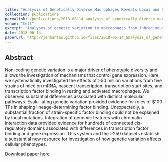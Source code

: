 ```yaml
---
title: "Analysis of Genetically Diverse Macrophages Reveals Local and Domain-wide Mechanisms that Control Transcription Factor Binding and Function"
collection: publications
permalink: /publications/2018-06-14_analysis_of_genetically_diverse_macrophages_reveals_local_and_domain-wide_mechanisms_that_control_transcription_factor_binding_and_function
venue: "Cell"
excerpt: 'Analyses of genetic variation in macrophages from inbred mouse strains reveal how a complex network of transcription factors influence cis- regulatory elements to impact differentiation and responses to environmental change.'
date: 2018-06-14
paperurl: http://jenhantao.github.io/files/2018-06-14_analysis_of_genetically_diverse_macrophages_reveals_local_and_domain-wide_mechanisms_that_control_transcription_factor_binding_and_function.pdf
---
```


## Abstract
Non-coding genetic variation is a major driver of phenotypic diversity and allows the investigation of mechanisms that control gene expression. Here, we systematically investigated the effects of >50 million variations from five strains of mice on mRNA, nascent transcription, transcription start sites, and transcription factor binding in resting and activated macrophages. We observed substantial differences associated with distinct molecular pathways. Evalu- ating genetic variation provided evidence for roles of $100 TFs in shaping lineage-determining factor binding. Unexpectedly, a substantial fraction of strain-specific factor binding could not be explained by local mutations. Integration of genomic features with chromatin interaction data provided evidence for hundreds of connected cis-regulatory domains associated with differences in transcription factor binding and gene expression. This system and the >250 datasets establish a substantial new resource for investigation of how genetic variation affects cellular phenotypes.

[Download paper here](http://jenhantao.github.io/files/2018-06-14_analysis_of_genetically_diverse_macrophages_reveals_local_and_domain-wide_mechanisms_that_control_transcription_factor_binding_and_function.pdf)

